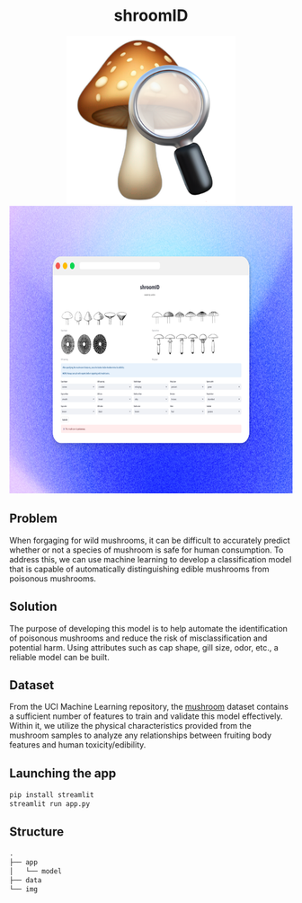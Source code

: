 <h1 align="center">shroomID</h1>

<p align="center">
    <img src="./img/logo.png" width="300" height="300">
    <img src="./img/preview.png" width="720" height="512">
</p>


## Problem
When forgaging for wild mushrooms, it can be difficult to accurately predict whether or not a species of mushroom is safe for human consumption. To address this, we can use machine learning to develop a classification model that is capable of automatically distinguishing edible mushrooms from poisonous mushrooms.

## Solution
The purpose of developing this model is to help automate the identification of poisonous mushrooms and reduce the risk of misclassification and potential harm. Using attributes such as cap shape, gill size, odor, etc., a reliable model can be built.

## Dataset
From the UCI Machine Learning repository, the [mushroom](https://archive.ics.uci.edu/dataset/73/mushroom) dataset contains a sufficient number of features to train and validate this model effectively. Within it, we utilize the physical characteristics provided from the mushroom samples to analyze any relationships between fruiting body features and human toxicity/edibility.

## Launching the app
```
pip install streamlit
streamlit run app.py
```
## Structure
    .
    ├── app
    │   └── model
    ├── data
    └── img
  
